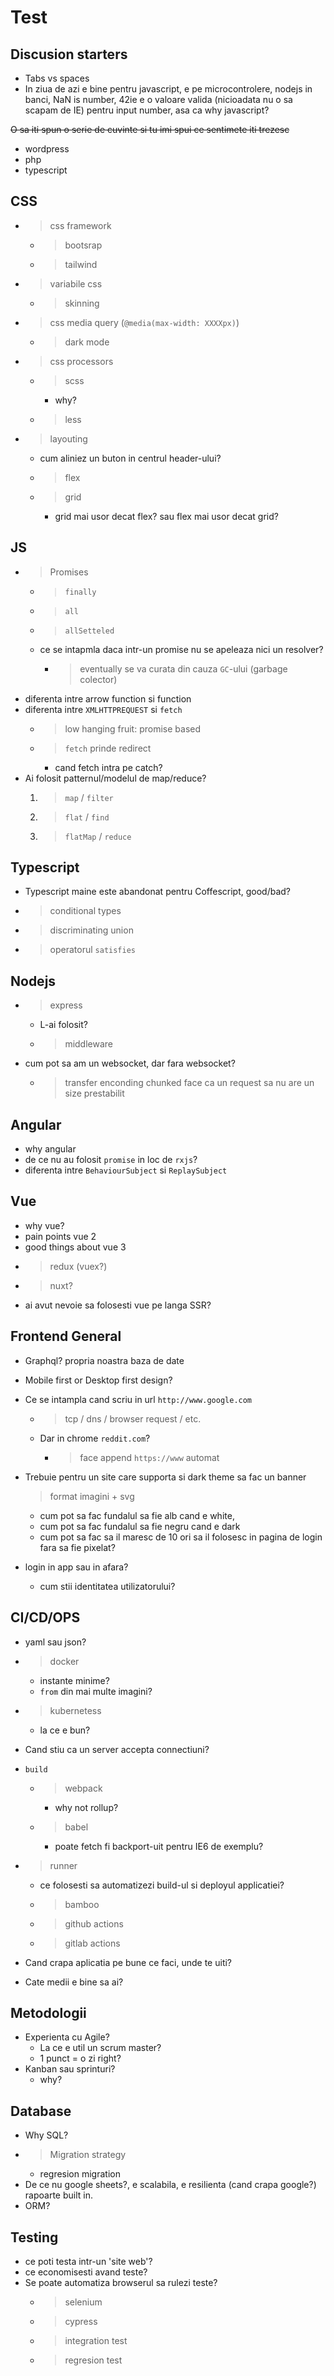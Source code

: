 # Test

## Discusion starters
* Tabs vs spaces
* In ziua de azi e bine pentru javascript, e pe microcontrolere, nodejs in banci, NaN is number, 42ie e o valoare valida (nicioadata nu o sa scapam de IE) pentru input number, asa ca why javascript?

~~O sa iti spun o serie de cuvinte si tu imi spui ce sentimete iti trezesc~~
* wordpress
* php
* typescript

## CSS

* > css framework
    * > bootsrap
    * > tailwind
* > variabile css
    * > skinning
* > css media query (`@media(max-width: XXXXpx)`)
    * > dark mode
* > css processors
    * > scss
        * why?
    * > less
* > layouting
    * cum aliniez un buton in centrul header-ului?
    * > flex
    * > grid
        * grid mai usor decat flex? sau flex mai usor decat grid?

## JS
* > Promises
    * > `finally`
    * > `all`
    * > `allSetteled`
    * ce se intapmla daca intr-un promise nu se apeleaza nici un resolver?
        * > eventually se va curata din cauza `GC`-ului (garbage colector)
* diferenta intre arrow function si function
* diferenta intre `XMLHTTPREQUEST` si `fetch`
    * > low hanging fruit: promise based
    * > `fetch` prinde redirect
        * cand fetch intra pe catch?
*  Ai folosit patternul/modelul de map/reduce?
    1. > `map` / `filter`
    2. > `flat` / `find`
    3. > `flatMap` / `reduce`

## Typescript
* Typescript maine este abandonat pentru Coffescript, good/bad? 
* > conditional types    
* > discriminating union
* > operatorul `satisfies`

## Nodejs
* > express
    * L-ai folosit?
    * > middleware
* cum pot sa am un websocket, dar fara websocket?
    * > transfer enconding chunked face ca un request sa nu are un size prestabilit

## Angular
* why angular
* de ce nu au folosit `promise` in loc de `rxjs`?
* diferenta intre `BehaviourSubject` si `ReplaySubject`

## Vue
* why vue?
* pain points vue 2
* good things about vue 3
* > redux (vuex?)
* > nuxt?
* ai avut nevoie sa folosesti vue pe langa SSR?


## Frontend General
* Graphql? propria noastra baza de date
* Mobile first or Desktop first design?
* Ce se intampla cand scriu in url `http://www.google.com`
    * > tcp / dns / browser request / etc.
    * Dar in chrome `reddit.com`?
        * > face append `https://www` automat
* Trebuie pentru un site care supporta si dark theme sa fac un banner
    > format imagini + svg
    * cum pot sa fac fundalul sa fie alb cand e white,
    * cum pot sa fac fundalul sa fie negru cand e dark
    * cum pot sa fac sa il maresc de 10 ori sa il folosesc in pagina de login fara sa fie pixelat?

* login in app sau in afara?
    * cum stii identitatea utilizatorului?
## CI/CD/OPS
* yaml sau json?
* > docker
    * instante minime?
    * `from` din mai multe imagini?
* > kubernetess
    * la ce e bun?
* Cand stiu ca un server accepta connectiuni?
* `build`
    * > webpack
        * why not rollup?
    * > babel
        * poate fetch fi backport-uit pentru IE6 de exemplu?
* > runner
    * ce folosesti sa automatizezi build-ul si deployul applicatiei?
    * > bamboo
    * > github actions
    * > gitlab actions

* Cand crapa aplicatia pe bune ce faci, unde te uiti?
* Cate medii e bine sa ai?

## Metodologii
* Experienta cu Agile?
    * La ce e util un scrum master?
    * 1 punct = o zi right?
* Kanban sau sprinturi?
    * why?

## Database
* Why SQL?
* > Migration strategy
    * regresion migration
* De ce nu google sheets?, e scalabila, e resilienta (cand crapa google?) rapoarte built in.
* ORM?


## Testing
* ce poti testa intr-un 'site web'?
* ce economisesti avand teste?
* Se poate automatiza browserul sa rulezi teste?
    * > selenium
    * > cypress
    * > integration test
    * > regresion test


